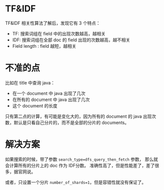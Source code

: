 # TF&IDF
TF&IDF 相关性算法了解后，发现它有 3 个特点：
* TF: 搜索词组在 field 中的出现次数越高，越相关
* IDF: 搜索词组在全部 doc 的 field 出现的次数越高，越不相关
* Field length : field 越短，越相关

# 不准的点
比如在 title 中查询 java： 
* 在一个 document 中 java 出现了几次
* 在所有的 document 中 java 出现了几次
* 这个 document 的长度

只有第二点的计算，有可能是变化大的，因为所有的 document 的 java 出现次数，默认是只看自己分片的，而不是全部的分片的 documents。

# 解决方案
如果搜索的时候，带了参数 `search_type=dfs_query_then_fetch` 参数， 那么就会计算所有的分片上的 doc 作为 IDF分数。 准确性高了，但是性能差了，差了很多，据官网说。

或者，只设置一个分片 `number_of_shards=1`，但是容错性就没有保证了。
